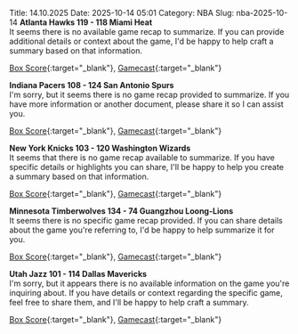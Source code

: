 Title: 14.10.2025
Date: 2025-10-14 05:01
Category: NBA 
Slug: nba-2025-10-14 
**Atlanta Hawks 119 - 118 Miami Heat**  
It seems there is no available game recap to summarize. If you can provide additional details or context about the game, I'd be happy to help craft a summary based on that information. 

[Box Score](/game/mia-vs-atl-0012500019/box-score){:target="_blank"}, [Gamecast](/game/mia-vs-atl-0012500019){:target="_blank"}<br>

**Indiana Pacers 108 - 124 San Antonio Spurs**  
I'm sorry, but it seems there is no game recap provided to summarize. If you have more information or another document, please share it so I can assist you. 

[Box Score](/game/sas-vs-ind-0012500053/box-score){:target="_blank"}, [Gamecast](/game/sas-vs-ind-0012500053){:target="_blank"}<br>

**New York Knicks 103 - 120 Washington Wizards**  
It seems that there is no game recap available to summarize. If you have specific details or highlights you can share, I'll be happy to help you create a summary based on that information. 

[Box Score](/game/was-vs-nyk-0012500054/box-score){:target="_blank"}, [Gamecast](/game/was-vs-nyk-0012500054){:target="_blank"}<br>

**Minnesota Timberwolves 134 - 74 Guangzhou Loong-Lions**  
It seems there is no specific game recap provided. If you can share details about the game you're referring to, I'd be happy to help summarize it for you. 

[Box Score](/game/gua-vs-min-0012500055/box-score){:target="_blank"}, [Gamecast](/game/gua-vs-min-0012500055){:target="_blank"}<br>

**Utah Jazz 101 - 114 Dallas Mavericks**  
I'm sorry, but it appears there is no available information on the game you're inquiring about. If you have details or context regarding the specific game, feel free to share them, and I'll be happy to help craft a summary. 

[Box Score](/game/dal-vs-uta-0012500056/box-score){:target="_blank"}, [Gamecast](/game/dal-vs-uta-0012500056){:target="_blank"}<br>

